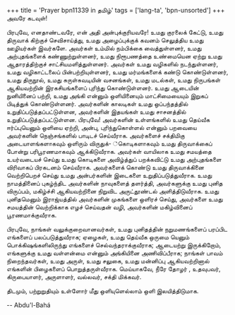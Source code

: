 +++
title = 'Prayer bpn11339 in தமிழ்'
tags = ['lang-ta', 'bpn-unsorted']
+++
அவரே கடவுள்! 

பிரபுவே, எனதாண்டவரே, என் அதி அன்புக்குரியவரே! உமது குரலைக் கேட்டு, உமது திருவாக் கிற்குச் செவிசாய்த்து, உமது அழைப்புக்குக் கவனம் செலுத்திய உமது ஊழியர்கள் இவர்களே. அவர்கள் உம்மில் நம்பிக்கை வைத்துள்ளனர், உமது அற்புதங்களைக் கண்ணுற்றுள்ளனர், உமது நிரூபணத்தை உண்மையென ஏற்று உமது ஆதாரத்திற்குச் சாட்சியமளித்துள்ளனர். அவர்கள் உமது வழிகளில் நடந்துள்ளனர், உமது வழிகாட்டலைப் பின்பற்றியுள்ளனர், உமது மர்மங்களைக் கண்டு கொண்டுள்ளனர், உமது திருநூல், உமது சுருள்சுவடியின் வசனங்கள், உமது மடல்கள், உமது நிருபங்கள் ஆகியவற்றின் இரகசியங்களைப் புரிந்து கொண்டுள்ளனர். உமது ஆடையின் நுனியினைப் பற்றி, உமது அங்கி என்னும் ஒளியினையும் மாட்சிமையையும் இறுகப் பிடித்துக் கொண்டுள்ளனர். அவர்களின் காலடிகள் உமது ஒப்பந்தத்தில் உறுதிப்படுத்தப்பட்டுள்ளன, அவர்களின் இதயங்கள் உமது சாசனத்தில் உறுதிப்படுத்தப்பட்டுள்ளன. பிரபுவே! அவர்களின் உள்ளங்களில் உமது தெய்வீக ஈர்ப்புயெனும் ஒளியை ஏற்றி, அன்பு, புரிந்துகொள்ளல் என்னும் பறவையை அவர்களின் நெஞ்சங்களில் பாடிடச் செய்வீராக. அவர்களைச் சக்திமிகு அடையாளங்களாகவும் ஒளிரும் விருதுக்- ்கொடிகளாகவும் உமது திருவாக்கைப் போன்று பரிபூரணமாகவும் ஆக்கிடுவீராக. அவர்கள் வாயிலாக உமது சமயத்தை உயர்வடையச் செய்து உமது கொடிகளை அவிழ்த்துப் பறக்கவிட்டு உமது அற்புதங்களை விரிவாகப் பிரகடனம் செய்வீராக. அவர்களைக் கொண்டு உமது திருவாக்கினை வெற்றிபெறச் செய்து உமது அன்பர்களின் இடைகளை உறுதிப்படுத்துவீராக. உமது நாமத்தினைப் புகழ்ந்திட அவர்களின் நாவுகளைத் தளர்த்தி, அவர்களுக்கு உமது புனித விருப்பம், மகிழ்ச்சி ஆகியவற்றினை நிறுவிட அருட்தூண்டல் அளித்திடுவீராக. உமது புனிதமெனும் இராஜ்யத்தில் அவர்களின் முகங்களை ஒளிரச் செய்து, அவர்களை உமது சமயத்தின் வெற்றிக்காக எழச் செய்வதன் வழி, அவர்களின் மகிழ்வினைப் பூரணமாக்குவீராக. 

பிரபுவே, நாங்கள் வலுக்குறைவானவர்கள், உமது புனிதத்தின் நறுமணங்களைப் பரப்பிட எங்களைப் பலப்படுத்துவீராக; ஏழைகள், உமது தெய்வீக ஒருமை யெனும் பொக்கிஷங்களிலிருந்து எங்களைச் செல்வந்தராக்குவீராக; ஆடையற்று இருக்கிறோம், எங்களுக்கு உமது வள்ளன்மை என்னும் அங்கியினை அணிவிப்பீராக; நாங்கள் பாவம் நிறைந்தவர்கள், உமது அருள், உமது சலுகை, உமது மன்னிப்பு ஆகியவற்றினால் எங்களின் பிழைகளைப் பொறுத்தருள்வீராக. மெய்யாகவே, நீரே தோழர் , உதவுபவர், கிருபையாளர், அருளாளர், வல்லவர், சக்தி மிக்கவர். 

திடமும், பற்றுறுதியும் உள்ளோர் மீது ஒளியுளெல்லாம் ஒளி இலயித்திடுமாக.

-- Abdu'l-Bahá
